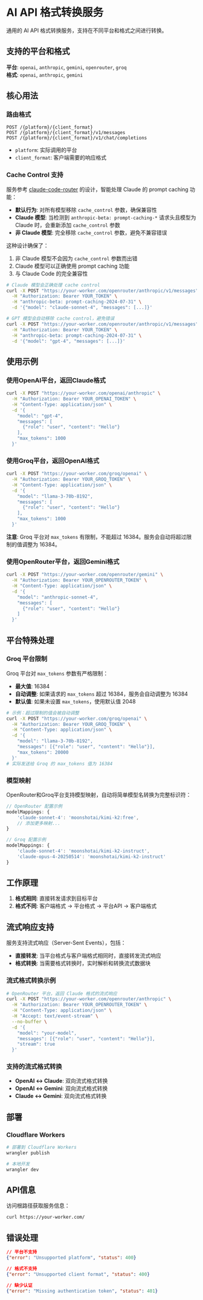 # AI API 格式转换服务

通用的 AI API 格式转换服务，支持在不同平台和格式之间进行转换。

## 支持的平台和格式

**平台**: `openai`, `anthropic`, `gemini`, `openrouter`, `groq`  
**格式**: `openai`, `anthropic`, `gemini`

## 核心用法

### 路由格式
```
POST /{platform}/{client_format}
POST /{platform}/{client_format}/v1/messages
POST /{platform}/{client_format}/v1/chat/completions
```

- `platform`: 实际调用的平台
- `client_format`: 客户端需要的响应格式

### Cache Control 支持

服务参考 [claude-code-router](https://github.com/musistudio/claude-code-router) 的设计，智能处理 Claude 的 prompt caching 功能：

- **默认行为**: 对所有模型移除 `cache_control` 参数，确保兼容性
- **Claude 模型**: 当检测到 `anthropic-beta: prompt-caching-*` 请求头且模型为 Claude 时，会重新添加 `cache_control` 参数
- **非 Claude 模型**: 完全移除 `cache_control` 参数，避免不兼容错误

这种设计确保了：
1. 非 Claude 模型不会因为 `cache_control` 参数而出错
2. Claude 模型可以正确使用 prompt caching 功能
3. 与 Claude Code 的完全兼容性

```bash
# Claude 模型会正确处理 cache control
curl -X POST "https://your-worker.com/openrouter/anthropic/v1/messages" \
  -H "Authorization: Bearer YOUR_TOKEN" \
  -H "anthropic-beta: prompt-caching-2024-07-31" \
  -d '{"model": "claude-sonnet-4", "messages": [...]}'

# GPT 模型会自动移除 cache control，避免错误
curl -X POST "https://your-worker.com/openrouter/anthropic/v1/messages" \
  -H "Authorization: Bearer YOUR_TOKEN" \
  -H "anthropic-beta: prompt-caching-2024-07-31" \
  -d '{"model": "gpt-4", "messages": [...]}'
```

## 使用示例

### 使用OpenAI平台，返回Claude格式
```bash
curl -X POST "https://your-worker.com/openai/anthropic" \
  -H "Authorization: Bearer YOUR_OPENAI_TOKEN" \
  -H "Content-Type: application/json" \
  -d '{
    "model": "gpt-4",
    "messages": [
      {"role": "user", "content": "Hello"}
    ],
    "max_tokens": 1000
  }'
```

### 使用Groq平台，返回OpenAI格式
```bash
curl -X POST "https://your-worker.com/groq/openai" \
  -H "Authorization: Bearer YOUR_GROQ_TOKEN" \
  -H "Content-Type: application/json" \
  -d '{
    "model": "llama-3-70b-8192",
    "messages": [
      {"role": "user", "content": "Hello"}
    ],
    "max_tokens": 1000
  }'
```

**注意**: Groq 平台对 `max_tokens` 有限制，不能超过 16384。服务会自动将超过限制的值调整为 16384。

### 使用OpenRouter平台，返回Gemini格式
```bash
curl -X POST "https://your-worker.com/openrouter/gemini" \
  -H "Authorization: Bearer YOUR_OPENROUTER_TOKEN" \
  -H "Content-Type: application/json" \
  -d '{
    "model": "anthropic-sonnet-4",
    "messages": [
      {"role": "user", "content": "Hello"}
    ]
  }'
```

## 平台特殊处理

### Groq 平台限制

Groq 平台对 `max_tokens` 参数有严格限制：

- **最大值**: 16384
- **自动调整**: 如果请求的 `max_tokens` 超过 16384，服务会自动调整为 16384
- **默认值**: 如果未设置 `max_tokens`，使用默认值 2048

```bash
# 示例：超过限制的值会被自动调整
curl -X POST "https://your-worker.com/groq/openai" \
  -H "Authorization: Bearer YOUR_GROQ_TOKEN" \
  -H "Content-Type: application/json" \
  -d '{
    "model": "llama-3-70b-8192",
    "messages": [{"role": "user", "content": "Hello"}],
    "max_tokens": 20000
  }'
# 实际发送给 Groq 的 max_tokens 值为 16384
```

### 模型映射

OpenRouter和Groq平台支持模型映射，自动将简单模型名转换为完整标识符：

```javascript
// OpenRouter 配置示例
modelMappings: {
    'claude-sonnet-4': 'moonshotai/kimi-k2:free',
    // 添加更多映射...
}

// Groq 配置示例
modelMappings: {
    'claude-sonnet-4': 'moonshotai/kimi-k2-instruct',
    'claude-opus-4-20250514': 'moonshotai/kimi-k2-instruct'
}
```

## 工作原理

1. **格式相同**: 直接转发请求到目标平台
2. **格式不同**: 客户端格式 → 平台格式 → 平台API → 客户端格式

## 流式响应支持

服务支持流式响应（Server-Sent Events），包括：

- **直接转发**: 当平台格式与客户端格式相同时，直接转发流式响应
- **格式转换**: 当需要格式转换时，实时解析和转换流式数据块

### 流式格式转换示例

```bash
# OpenRouter 平台，返回 Claude 格式的流式响应
curl -X POST "https://your-worker.com/openrouter/anthropic" \
  -H "Authorization: Bearer YOUR_OPENROUTER_TOKEN" \
  -H "Content-Type: application/json" \
  -H "Accept: text/event-stream" \
  --no-buffer \
  -d '{
    "model": "your-model",
    "messages": [{"role": "user", "content": "Hello"}],
    "stream": true
  }'
```

### 支持的流式格式转换

- **OpenAI ↔ Claude**: 双向流式格式转换
- **OpenAI ↔ Gemini**: 双向流式格式转换  
- **Claude ↔ Gemini**: 双向流式格式转换

## 部署

### Cloudflare Workers
```bash
# 部署到 Cloudflare Workers
wrangler publish

# 本地开发
wrangler dev
```

## API信息

访问根路径获取服务信息：
```bash
curl https://your-worker.com/
```

## 错误处理

```json
// 平台不支持
{"error": "Unsupported platform", "status": 400}

// 格式不支持  
{"error": "Unsupported client format", "status": 400}

// 缺少认证
{"error": "Missing authentication token", "status": 401}
``` 
